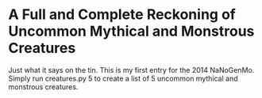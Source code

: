 A Full and Complete Reckoning of Uncommon Mythical and Monstrous Creatures
==========================================================================

Just what it says on the tin. This is my first entry for the 2014 NaNoGenMo. 
Simply run creatures.py 5 to create a list of 5 uncommon mythical and monstrous creatures.
